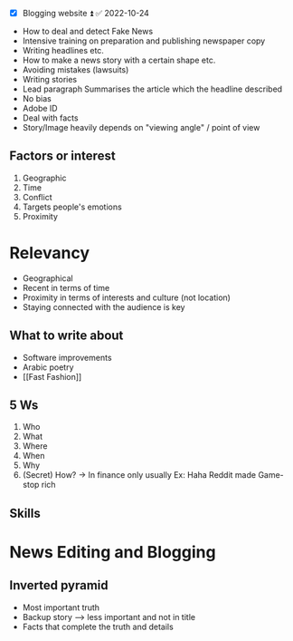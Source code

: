 - [x] Blogging website ⏫ ✅ 2022-10-24
- How to deal and detect Fake News
- Intensive training on preparation and publishing newspaper copy
- Writing headlines etc.
- How to make a news story with a certain shape etc.
- Avoiding mistakes (lawsuits)
- Writing stories
- Lead paragraph
  Summarises the article which the headline described
- No bias
- Adobe ID
- Deal with facts
- Story/Image heavily depends on "viewing angle" / point of view
## Factors or interest
1. Geographic
2. Time
3. Conflict
4. Targets people's emotions
5. Proximity

# Relevancy
- Geographical
- Recent in terms of time
- Proximity in terms of interests and culture (not location)
- Staying connected with the audience is key


## What to write about
   - Software improvements
   - Arabic poetry
   - [[Fast Fashion]]

## 5 Ws
1. Who
2. What 
3. Where
4. When
5. Why
6. (Secret) How? -> In finance only usually
   Ex: Haha Reddit made Game-stop rich
## Skills



# News Editing and Blogging
## Inverted pyramid
- Most important truth
- Backup story –> less important and not in title
- Facts that complete the truth and details